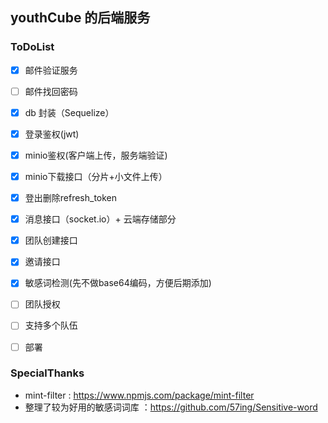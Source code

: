 ## youthCube 的后端服务
### ToDoList
- [x] 邮件验证服务
- [ ] 邮件找回密码
- [x] db 封装（Sequelize）
- [x] 登录鉴权(jwt)
- [x] minio鉴权(客户端上传，服务端验证)
- [x] minio下载接口（分片+小文件上传）
- [x] 登出删除refresh_token
- [x] 消息接口（socket.io）+ 云端存储部分
- [x] 团队创建接口
- [x] 邀请接口
- [x] 敏感词检测(先不做base64编码，方便后期添加)

- [ ] 团队授权
- [ ] 支持多个队伍
- [ ] 部署
### SpecialThanks
- mint-filter : https://www.npmjs.com/package/mint-filter
- 整理了较为好用的敏感词词库 ：https://github.com/57ing/Sensitive-word